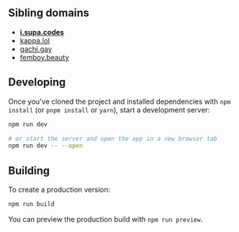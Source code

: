 ## Sibling domains
- **[i.supa.codes](https://i.supa.codes/)**
- [kappa.lol](https://kappa.lol/)
- [gachi.gay](https://gachi.gay/)
- [femboy.beauty](https://femboy.beauty/)

## Developing

Once you've cloned the project and installed dependencies with `npm install` (or `pnpm install` or `yarn`), start a development server:

```bash
npm run dev

# or start the server and open the app in a new browser tab
npm run dev -- --open
```

## Building

To create a production version:

```bash
npm run build
```

You can preview the production build with `npm run preview`.
